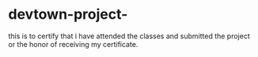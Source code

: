 # devtown-project-
this is to certify that i have attended the classes and submitted the project or the honor of receiving my certificate.

